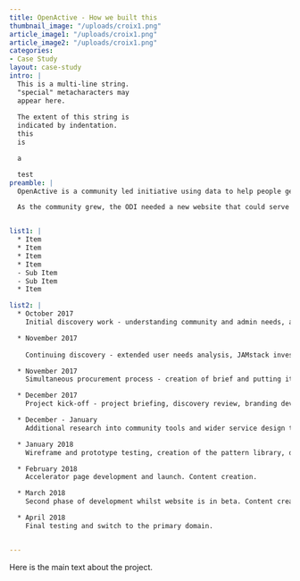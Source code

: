 ```yaml
---
title: OpenActive - How we built this
thumbnail_image: "/uploads/croix1.png"
article_image1: "/uploads/croix1.png"
article_image2: "/uploads/croix1.png"
categories:
- Case Study
layout: case-study
intro: |
  This is a multi-line string.
  "special" metacharacters may
  appear here. 
  
  The extent of this string is
  indicated by indentation.
  this
  is

  a

  test
preamble: |
  OpenActive is a community led initiative using data to help people get active in order to help reduce inactivity in England. Stewarded by the Open Data Institute (ODI) and supported by Sport England, its ambition is to get the sport and physical activity sector to publish and use data about the details of opportunities to be active. The data includes activity sessions, clubs, classes and facilities, along with enough information to help people decide whether a particular activity right for them. By making this data open, more innovative services like apps, community services and websites can use it to help promote activities. 

  As the community grew, the ODI needed a new website that could serve its evolving needs. It required a practical hub for the community to attract new members, provide interactive tools and resources which help members publish and use data and keep the community engaged and informed of the initiative’s progress.


list1: |
  * Item
  * Item
  * Item
  * Item
  - Sub Item
  - Sub Item
  * Item

list2: |
  * October 2017
    Initial discovery work - understanding community and admin needs, audit of existing website, compiling potential improvements.

  * November 2017
  
    Continuing discovery - extended user needs analysis, JAMstack investigation, and current code review.

  * November 2017
    Simultaneous procurement process - creation of brief and putting it out to tender, appointing Imaginate Creative.

  * December 2017
    Project kick-off - project briefing, discovery review, branding development, UX and prototyping.

  * December - January
    Additional research into community tools and wider service design tying into the website. Further branding development.

  * January 2018
    Wireframe and prototype testing, creation of the pattern library, development work. Content creation.

  * February 2018
    Accelerator page development and launch. Content creation.

  * March 2018
    Second phase of development whilst website is in beta. Content creation and iconography.

  * April 2018
    Final testing and switch to the primary domain.


---
```


Here is the main text about the project.
